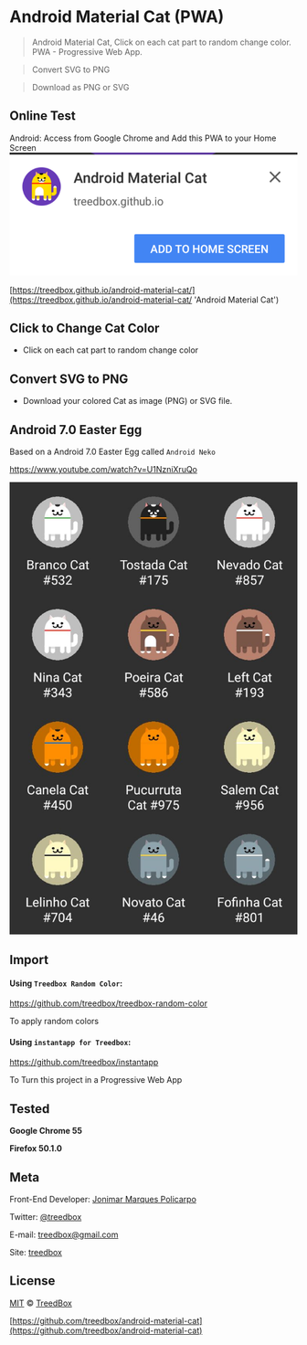 # Android Material Cat (PWA)
> Android Material Cat, Click on each cat part to random change color.
> PWA - Progressive Web App.

> Convert SVG to PNG

> Download as PNG or SVG

## Online Test
Android: Access from Google Chrome and Add this PWA to your Home Screen
![Android Neko](assets/android-material-cat-pwa.png)

[https://treedbox.github.io/android-material-cat/](https://treedbox.github.io/android-material-cat/ 'Android Material Cat')

## Click to Change Cat Color
* Click on each cat part to random change color

## Convert SVG to PNG
* Download your colored Cat as image (PNG) or SVG file.

## Android 7.0 Easter Egg
Based on a Android 7.0 Easter Egg called `Android Neko`

https://www.youtube.com/watch?v=U1NzniXruQo

![Android Neko](assets/android-7.0-neko.jpg)

## Import
#### Using `Treedbox Random Color`:

https://github.com/treedbox/treedbox-random-color

To apply random colors

#### Using `instantapp for Treedbox`:

https://github.com/treedbox/instantapp

To Turn this project in a Progressive Web App

## Tested
**Google Chrome 55**

**Firefox 50.1.0**

## Meta
Front-End Developer: [Jonimar Marques Policarpo](http://linkedin.com/in/treedbox 'LinkEdin')

Twitter: [@treedbox](http://twitter.com/treedbox)

E-mail: [treedbox@gmail.com](mailto:treedbox@gmail.com)

Site: [treedbox](http://treedbox.com)

## License
[MIT](LICENSE.md) © [TreedBox](https://github.com/treedbox)

[https://github.com/treedbox/android-material-cat](https://github.com/treedbox/android-material-cat)
